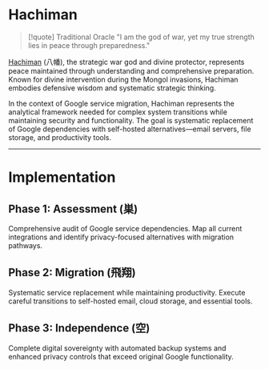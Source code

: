 # Hachiman

> [!quote] Traditional Oracle
> "I am the god of war, yet my true strength lies in peace through preparedness."

[Hachiman](https://en.wikipedia.org/wiki/Hachiman) (八幡), the strategic war god and divine protector, represents peace maintained through understanding and comprehensive preparation. Known for divine intervention during the Mongol invasions, Hachiman embodies defensive wisdom and systematic strategic thinking.

In the context of Google service migration, Hachiman represents the analytical framework needed for complex system transitions while maintaining security and functionality. The goal is systematic replacement of Google dependencies with self-hosted alternatives—email servers, file storage, and productivity tools.

---

# Implementation

## Phase 1: Assessment (巣)

Comprehensive audit of Google service dependencies. Map all current integrations and identify privacy-focused alternatives with migration pathways.

## Phase 2: Migration (飛翔)

Systematic service replacement while maintaining productivity. Execute careful transitions to self-hosted email, cloud storage, and essential tools.

## Phase 3: Independence (空)

Complete digital sovereignty with automated backup systems and enhanced privacy controls that exceed original Google functionality.
